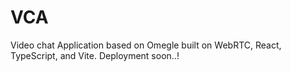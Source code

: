 # VCA
Video chat Application based on Omegle built on WebRTC, React, TypeScript, and Vite.
Deployment soon..!
